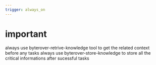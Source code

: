```yaml
---
trigger: always_on
---
```


# important 
always use byterover-retrive-knowledge tool to get the related context before any tasks 
always use byterover-store-knowledge to store all the critical informations after sucessful tasks